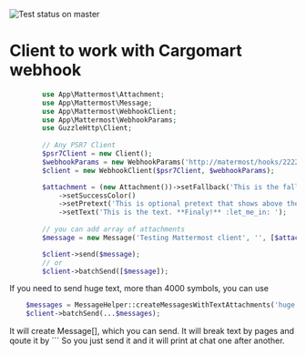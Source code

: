 ![Test status on master](https://github.com/denis-korolev/mattermost-webhook/workflows/.github/workflows/php.yml/badge.svg)

# Client to work with Cargomart webhook

```php
        use App\Mattermost\Attachment;
        use App\Mattermost\Message;
        use App\Mattermost\WebhookClient;
        use App\Mattermost\WebhookParams;
        use GuzzleHttp\Client;
        
        // Any PSR7 Client
        $psr7Client = new Client();
        $webhookParams = new WebhookParams('http://matermost/hooks/2222222222', 'town-square', 'tester');
        $client = new WebhookClient($psr7Client, $webhookParams);

        $attachment = (new Attachment())->setFallback('This is the fallback test for the attachment.')
            ->setSuccessColor()
            ->setPretext('This is optional pretext that shows above the attachment.')
            ->setText('This is the text. **Finaly!** :let_me_in: ');
            
        // you can add array of attachments
        $message = new Message('Testing Mattermost client', '', [$attachment]);

        $client->send($message);
        // or
        $client->batchSend([$message]);
```

If you need to send huge text, more than 4000 symbols, you can use 
```php 
    $messages = MessageHelper::createMessagesWithTextAttachments('huge text, longer 4000 symbols');
    $client->batchSend(...$messages);
```
It will create Message[], which you can send.
It will break text by pages and qoute it by \```
So you just send it and it will print at chat one after another. 